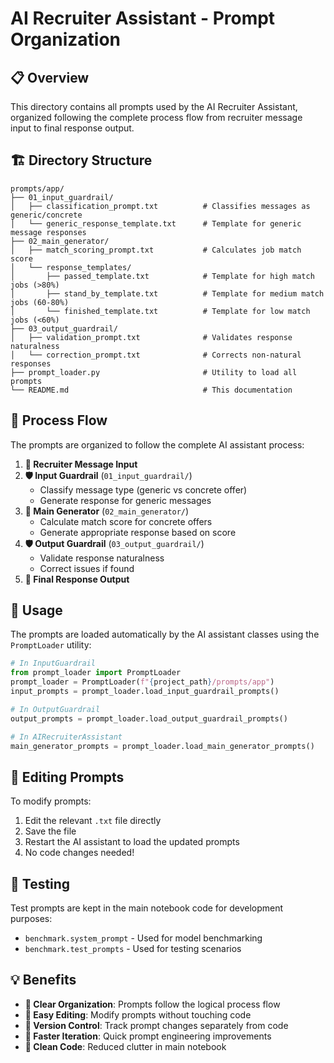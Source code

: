 # AI Recruiter Assistant - Prompt Organization

## 📋 Overview

This directory contains all prompts used by the AI Recruiter Assistant, organized following the complete process flow from recruiter message input to final response output.

## 🏗️ Directory Structure

```
prompts/app/
├── 01_input_guardrail/
│   ├── classification_prompt.txt          # Classifies messages as generic/concrete
│   └── generic_response_template.txt      # Template for generic message responses
├── 02_main_generator/
│   ├── match_scoring_prompt.txt           # Calculates job match score
│   └── response_templates/
│       ├── passed_template.txt            # Template for high match jobs (>80%)
│       ├── stand_by_template.txt          # Template for medium match jobs (60-80%)
│       └── finished_template.txt          # Template for low match jobs (<60%)
├── 03_output_guardrail/
│   ├── validation_prompt.txt              # Validates response naturalness
│   └── correction_prompt.txt              # Corrects non-natural responses
├── prompt_loader.py                       # Utility to load all prompts
└── README.md                              # This documentation
```

## 🔄 Process Flow

The prompts are organized to follow the complete AI assistant process:

1. **📨 Recruiter Message Input** 
2. **🛡️ Input Guardrail** (`01_input_guardrail/`)
   - Classify message type (generic vs concrete offer)
   - Generate response for generic messages
3. **🧠 Main Generator** (`02_main_generator/`)
   - Calculate match score for concrete offers
   - Generate appropriate response based on score
4. **🛡️ Output Guardrail** (`03_output_guardrail/`)
   - Validate response naturalness
   - Correct issues if found
5. **💬 Final Response Output**

## 🔧 Usage

The prompts are loaded automatically by the AI assistant classes using the `PromptLoader` utility:

```python
# In InputGuardrail
from prompt_loader import PromptLoader
prompt_loader = PromptLoader(f"{project_path}/prompts/app")
input_prompts = prompt_loader.load_input_guardrail_prompts()

# In OutputGuardrail  
output_prompts = prompt_loader.load_output_guardrail_prompts()

# In AIRecruiterAssistant
main_generator_prompts = prompt_loader.load_main_generator_prompts()
```

## 📝 Editing Prompts

To modify prompts:

1. Edit the relevant `.txt` file directly
2. Save the file
3. Restart the AI assistant to load the updated prompts
4. No code changes needed!

## 🧪 Testing

Test prompts are kept in the main notebook code for development purposes:
- `benchmark.system_prompt` - Used for model benchmarking
- `benchmark.test_prompts` - Used for testing scenarios

## 💡 Benefits

- **🎯 Clear Organization**: Prompts follow the logical process flow
- **📝 Easy Editing**: Modify prompts without touching code
- **🔄 Version Control**: Track prompt changes separately from code
- **🚀 Faster Iteration**: Quick prompt engineering improvements
- **🧹 Clean Code**: Reduced clutter in main notebook 